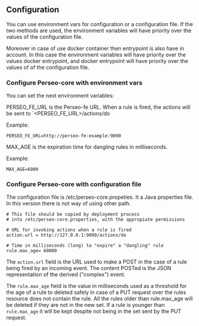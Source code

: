 
## Configuration
You can use environment vars for configuration or a configuration file. If the two methods are used, the environment variables will have priority over the values of the configuration file.

Moreover in case of use docker container then entrypoint is also have in account. In this case the environment variables will have priority over the values docker entrypoint, and docker entrypoint will have priority over the values of of the configuration file.



### Configure Perseo-core with environment vars

You can set the next environment variables:

PERSEO_FE_URL is the Perseo-fe URL. When a rule is fired, the actions will be sent to  `<PERSEO_FE_URL>/actions/do

Example:
```
PERSEO_FE_URL=http://perseo-fe-example:9090
```

MAX_AGE is the expiration time for dangling rules in milliseconds.

Example:
```
MAX_AGE=6000
```


### Configure Perseo-core with configuration file

The configuration file is /etc/perseo-core.propeties. It a Java properties file. In this version there is not way of using other path.
```
# This file should be copied by deployment process
# into /etc/perseo-core.properties, with the appropiate permissions

# URL for invoking actions when a rule is fired
action.url = http://127.0.0.1:9090/actions/do

# Time in milliseconds (long) to "expire" a "dangling" rule
rule.max_age= 60000
```

The `action.url` field is the URL used to make a POST in the case of a rule being fired by an incoming event. The content POSTed is the JSON representation of the derived  ("complex") event.

The `rule.max_age` field is the value in milliseconds used as a threshold for the age of a rule to deleted safely in case of a PUT request over the rules resource does not contain the rule. All the rules older than rule.max_age will be deleted if they are not in the new set. If a rule is younger than `rule.max_age` it will be kept despite not being in the set sent by the PUT request.


